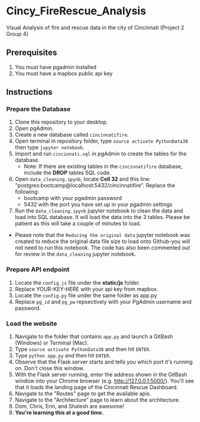 # Cincy_FireRescue_Analysis
Visual Analysis of fire and rescue data in the city of Cincinnati (Project 2 Group 4)

## Prerequisites
1. You must have pgadmin installed
1. You must have a mapbox public api key

## Instructions
### Prepare the Database
1. Clone this repository to your desktop.
1. Open pgAdmin.
1. Create a new database called ``cincinnatifire``.
1. Open terminal in repository folder, type ``source activate PythonData38`` then type  ``jupyter notebook``.
1. Import and run ``cincinnati.sql`` in pgAdmin to create the tables for the database.
   - Note: If there are existing tables in the ``cincinnatifire`` database, include the **DROP** tables SQL code.
1. Open ``data_cleaning.ipynb``, locate **Cell 32** and this line: "postgres:bootcamp@localhost:5432/cincinnatifire". Replace the following:
   - bootcamp with your pgadmin password
   - 5432 with the port you have set up in your pgadmin settings
1.  Run the ``data_cleaning.ipynb`` jupyter notebook to clean the data and load into SQL database. It will load the data into the 3 tables. Please be patient as this will take a couple of minutes to load.
   - Please note that the ``Reducing the original data`` jupyter notebook was created to reduce the original data file size to load onto Github-you will not need to run this notebook. The code has also been commented out for review in the ``data_cleaning`` jupyter notebook.

### Prepare API endpoint
1. Locate the ``config.js`` file under the **static/js** folder.
1. Replace YOUR-KEY-HERE with your api key from mapbox.
1. Locate the ``config.py`` file under the same folder as app.py
1. Replace ``pg_id`` and ``pg_pw`` repsectively with your PgAdmin username and password.

### Load the website
1. Navigate to the folder that contains ``app.py`` and launch a GitBash (Windows) or Terminal (Mac).
1. Type ``source activate PythonData38`` and then hit `ENTER`.
1. Type ``python app.py`` and then hit `ENTER`.
1. Observe that the Flask server starts and tells you which port it's running on. Don't close this window.
1. With the Flask server running, enter the address shown in the GitBash window into your Chrome browser (e.g. http://127.0.0.1:5000/). You'll see that it loads the landing page of the Cincinnati Rescue Dashboard.
1. Navigate to the "Routes" page to get the available apis.
1. Navigate to the "Architecture" page to learn about the architecture.
1. Dom, Chris, Erin, and Shalesh are awesome!
1.  **You're learning this at a good time.**